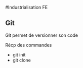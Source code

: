 #Industrialisation FE

## Git

Git permet de versionner son code

Récp des commandes

* git init
* git clone

